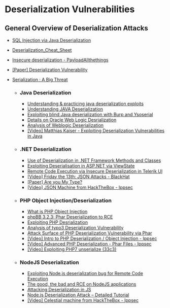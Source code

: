 # Deserialization Vulnerabilities

## General Overview of Deserialization Attacks
- [SQL Injection via Java Deserialization](https://vanshal.medium.com/sql-injection-by-developing-a-custom-gadget-chain-for-java-deserialization-73e1dcbb9d09)
- [Deserialization_Cheat_Sheet](https://cheatsheetseries.owasp.org/cheatsheets/Deserialization_Cheat_Sheet.html)
- [Insecure deserialization - PayloadAllthethings](https://github.com/swisskyrepo/PayloadsAllTheThings/tree/master/Insecure%20Deserialization)
- [[Paper] Deserialization Vulnerability](https://www.exploit-db.com/docs/english/44756-deserialization-vulnerability.pdf)
- [Serialization : A Big Threat](https://klezvirus.github.io/The_Big_Problem_of_Serialisation/)
  
  - ### Java Deserialization
    - [Understanding & practicing java deserialization exploits](https://diablohorn.com/2017/09/09/understanding-practicing-java-deserialization-exploits/)
    - [Understanding JAVA Deserialization](https://nytrosecurity.com/2018/05/30/understanding-java-deserialization/)
    - [Exploiting blind Java deserialization with Burp and Ysoserial](https://www.n00py.io/2017/11/exploiting-blind-java-deserialization-with-burp-and-ysoserial/)
    - [Details on Oracle Web Logic Desrialization](https://www.thezdi.com/blog/2020/5/8/details-on-the-oracle-weblogic-vulnerability-being-exploited-in-the-wild)
    - [Analysis of Weblogic Deserialization](https://medium.com/@knownsec404team/analysis-of-weblogic-deserialization-vulnerability-cve-2018-2628-164bbed7a71d)
    - [[Video] Matthias Kaiser - Exploiting Deserialization Vulnerabilities in Java](https://www.youtube.com/watch?v=VviY3O-euVQ)
    
  - ### .NET Deserialization
    - [Use of Deserialization in .NET Framework Methods and Classes](https://www.nccgroup.trust/globalassets/our-research/uk/images/whitepaper-new.pdf)
    - [Exploiting Deserialisation in ASP.NET via ViewState](https://soroush.secproject.com/blog/2019/04/exploiting-deserialisation-in-asp-net-via-viewstate/)
    - [Remote Code Execution via Insecure Deserialization in Telerik UI](https://labs.bishopfox.com/tech-blog/cve-2019-18935-remote-code-execution-in-telerik-ui)
    - [[Video] Friday the 13th: JSON Attacks - BlackHat](https://www.youtube.com/watch?v=oUAeWhW5b8c)
    - [[Paper] Are you My Type?](https://media.blackhat.com/bh-us-12/Briefings/Forshaw/BH_US_12_Forshaw_Are_You_My_Type_WP.pdf)
    - [[Video] JSON Machine from HackTheBox - Ippsec](https://www.youtube.com/watch?v=FPgK_udcBig)


  - ### PHP  Object Injection/Deserialization
    - [What is PHP Object Injection](https://blog.ripstech.com/2018/php-object-injection/)
    - [phpBB 3.2.3: Phar Deserialization to RCE](https://blog.ripstech.com/2018/phpbb3-phar-deserialization-to-remote-code-execution/)
    - [Exploiting PHP Desrialization](https://medium.com/swlh/exploiting-php-deserialization-56d71f03282a)
    - [Analysis of typo3 Deserialization Vulnerability](https://medium.com/@knownsec404team/analysis-of-typo3-deserialization-vulnerability-cve-2019-12747-5863c48f39a7)
    - [Attack Surface of PHP Deserialization Vulnerability via Phar](https://medium.com/@knownsec404team/extend-the-attack-surface-of-php-deserialization-vulnerability-via-phar-d6455c6a1066)
    - [[Video] Intro to PHP Deserialization / Object Injection - Ippsec](https://www.youtube.com/watch?v=HaW15aMzBUM)
    - [[Video] Advanced PHP Deserialization - Phar Files - Ippsec](https://www.youtube.com/watch?v=fHZKSCMWqF4)
    - [[Video] Exploiting PHP7 unserialize (33c3)](https://www.youtube.com/watch?v=_Zj0B4D4TYc)
    
  - ### NodeJS Deserialization
    - [Exploiting Node.js deserialization bug for Remote Code Execution](https://opsecx.com/index.php/2017/02/08/exploiting-node-js-deserialization-bug-for-remote-code-execution/)
    - [The good, the bad and RCE on NodeJS applications](https://www.linkedin.com/pulse/good-bad-rce-remote-code-execution-nodejs-ionut-indre/)
    - [Attacking Deserialization in JS](https://www.acunetix.com/blog/web-security-zone/deserialization-vulnerabilities-attacking-deserialization-in-js/)
    - [Node.js Deserialization Attack – Detailed Tutorial](https://www.yeahhub.com/nodejs-deserialization-attack-detailed-tutorial-2018/)
    - [[Video] Celestial machine from HackTheBox - Ippsec](https://www.youtube.com/watch?v=aS6z4NgRysU)
